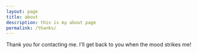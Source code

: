 ```yaml
---
layout: page
title: about
description: this is my about page
permalink: /thanks/
---
```


Thank you for contacting me. I'll get back to you when the mood strikes me!